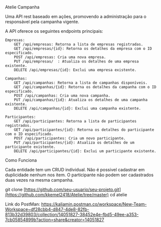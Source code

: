 Atelie Campanha

Uma API rest baseado em ações, promovendo a administração para o responsável pela campanha vigente.

A API oferece os seguintes endpoints principais:

    Empresas:
        GET /api/empresas: Retorna a lista de empresas registradas.
        GET /api/empresas/{id}: Retorna os detalhes da empresa com o ID especificado.
        POST /api/empresas: Cria uma nova empresa.
        PUT /api/empresas/  : Atualiza os detalhes de uma empresa existente.
        DELETE /api/empresas/{id}: Exclui uma empresa existente.

    Campanhas:
        GET /api/campanhas: Retorna a lista de campanhas disponíveis.
        GET /api/campanhas/{id}: Retorna os detalhes da campanha com o ID especificado.
        POST /api/campanhas: Cria uma nova campanha.
        PUT /api/campanhas/{id}: Atualiza os detalhes de uma campanha existente.
        DELETE /api/campanhas/{id}: Exclui uma campanha existente.

    Participantes:
        GET /api/participantes: Retorna a lista de participantes registrados.
        GET /api/participantes/{id}: Retorna os detalhes do participante com o ID especificado.
        POST /api/participantes: Cria um novo participante.
        PUT /api/participantes/{id}: Atualiza os detalhes de um participante existente.
        DELETE /api/participantes/{id}: Exclui um participante existente.

Como Funciona

Cada entidade tem um CRUD individual.
Não é possivel cadastrar em duplicidade nenhum nos item. O participante não podem ser cadastrados duas vezes na mesma campanha.


git clone [https://github.com/seu-usuario/seu-projeto.git](https://github.com/kkemel2418/Atelie/tree/master)
cd atelie


Link do PostMan:
https://kaliamin.postman.co/workspace/New-Team-Workspace~df28cbb4-d847-4de8-82fb-813b32d39803/collection/14051827-38452e4e-fbd5-49ee-a353-7cb05854899b?action=share&creator=14051827

